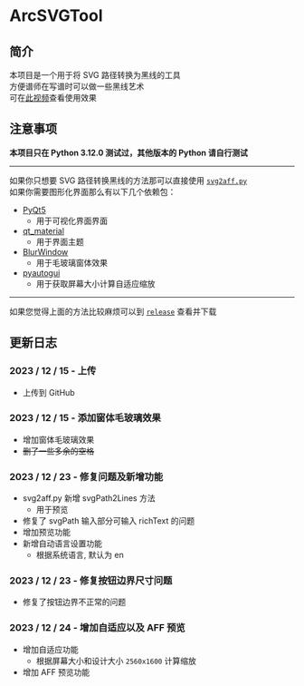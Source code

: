 # ArcSVGTool
 
## 简介

本项目是一个用于将 SVG 路径转换为黑线的工具  
方便谱师在写谱时可以做一些黑线艺术  
可在[此视频](https://www.bilibili.com/video/BV1Uz4y1c7hw/)查看使用效果

## 注意事项

__本项目只在 Python 3.12.0 测试过，其他版本的 Python 请自行测试__

---

如果你只想要 SVG 路径转换黑线的方法那可以直接使用 [`svg2aff.py`](https://github.com/LAM0578/ArcSVGTool/blob/main/svg2aff.py)  
如果你需要图形化界面那么有以下几个依赖包：
- [PyQt5](https://pypi.org/project/PyQt5/)
    - 用于可视化界面界面
- [qt_material](https://pypi.org/project/qt_material/)
    - 用于界面主题
- [BlurWindow](https://pypi.org/project/BlurWindow/)
    - 用于毛玻璃窗体效果
- [pyautogui](https://pypi.org/project/pyautogui/)
    - 用于获取屏幕大小计算自适应缩放

---

如果您觉得上面的方法比较麻烦可以到 [`release`](https://github.com/LAM0578/ArcSVGTool/releases) 查看并下载

## 更新日志

### 2023 / 12 / 15 - 上传
- 上传到 GitHub

### 2023 / 12 / 15 - 添加窗体毛玻璃效果
- 增加窗体毛玻璃效果
- ~~删了一些多余的空格~~

### 2023 / 12 / 23 - 修复问题及新增功能
- svg2aff.py 新增 svgPath2Lines 方法
    - 用于预览
- 修复了 svgPath 输入部分可输入 richText 的问题
- 增加预览功能
- 新增自动语言设置功能
    - 根据系统语言, 默认为 en

### 2023 / 12 / 23 - 修复按钮边界尺寸问题
- 修复了按钮边界不正常的问题

### 2023 / 12 / 24 - 增加自适应以及 AFF 预览
- 增加自适应功能
    - 根据屏幕大小和设计大小 `2560x1600` 计算缩放
- 增加 AFF 预览功能